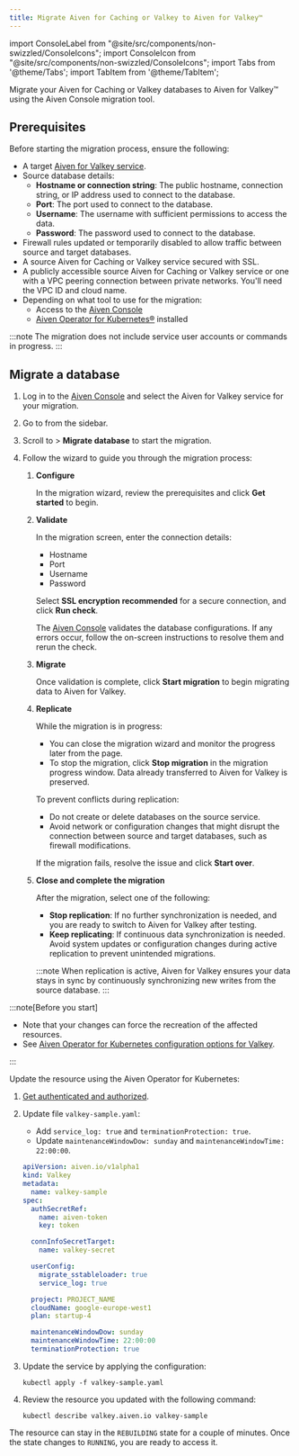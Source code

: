 ```yaml
---
title: Migrate Aiven for Caching or Valkey to Aiven for Valkey™
---
```

import ConsoleLabel from "@site/src/components/non-swizzled/ConsoleIcons";
import ConsoleIcon from "@site/src/components/non-swizzled/ConsoleIcons";
import Tabs from '@theme/Tabs';
import TabItem from '@theme/TabItem';

Migrate your Aiven for Caching or Valkey databases to Aiven for Valkey™ using the Aiven Console migration tool.

## Prerequisites

Before starting the migration process, ensure the following:

- A target [Aiven for Valkey service](/docs/products/valkey/get-started).
- Source database details:
  - **Hostname or connection string**: The public hostname, connection string, or
    IP address used to connect to the database.
  - **Port**: The port used to connect to the database.
  - **Username**: The username with sufficient permissions to access the data.
  - **Password**: The password used to connect to the database.
- Firewall rules updated or temporarily disabled to allow traffic between source and
  target databases.
- A source Aiven for Caching or Valkey service secured with SSL.
- A publicly accessible source Aiven for Caching or Valkey service or one with a VPC peering
  connection between private networks. You'll need the VPC ID and cloud name.
- Depending on what tool to use for the migration:
  - Access to the [Aiven Console](https://console.aiven.io/)
  - [Aiven Operator for Kubernetes®](https://aiven.github.io/aiven-operator/installation/prerequisites.html)
    installed

:::note
The migration does not include service user accounts or commands in progress.
:::

## Migrate a database

<Tabs groupId="group1">
<TabItem value="gui" label="Aiven Console" default>

1. Log in to the [Aiven Console](https://console.aiven.io/) and select the
   Aiven for Valkey service for your migration.
1. Go to <ConsoleLabel name="service settings"/> from the sidebar.
1. Scroll to <ConsoleLabel name="actions"/> > **Migrate database** to start the
   migration.
1. Follow the wizard to guide you through the migration process:

   1. **Configure**

      In the migration wizard, review the prerequisites and click **Get started** to begin.

   1. **Validate**

      In the migration screen, enter the connection details:

      - Hostname
      - Port
      - Username
      - Password

      Select **SSL encryption recommended** for a secure connection, and click **Run check**.

      The [Aiven Console](https://console.aiven.io/) validates the database configurations. If
      any errors occur, follow the on-screen instructions to resolve them and rerun the check.

   1. **Migrate**

      Once validation is complete, click **Start migration** to begin migrating data to
      Aiven for Valkey.

   1. **Replicate**

      While the migration is in progress:

      - You can close the migration wizard and monitor the progress later from the
        <ConsoleIcon name="overview"/> page.
      - To stop the migration, click **Stop migration** in the migration progress window.
        Data already transferred to Aiven for Valkey is preserved.

      To prevent conflicts during replication:

      - Do not create or delete databases on the source service.
      - Avoid network or configuration changes that might disrupt the connection between source
        and target databases, such as firewall modifications.

      If the migration fails, resolve the issue and click **Start over**.

   1. **Close and complete the migration**

      After the migration, select one of the following:

      - **Stop replication**: If no further synchronization is needed, and you are ready
        to switch to Aiven for Valkey after testing.
      - **Keep replicating**: If continuous data synchronization is needed. Avoid system
        updates or configuration changes during active replication to  prevent unintended
        migrations.

      :::note
      When replication is active, Aiven for Valkey ensures your data stays in sync by
      continuously synchronizing new writes from the source database.
      :::

</TabItem>
<TabItem value="k8" label="Aiven Operator for Kubernetes®">

:::note[Before you start]

- Note that your changes can force the recreation of the affected resources.
- See
[Aiven Operator for Kubernetes configuration options for Valkey](https://aiven.github.io/aiven-operator/api-reference/valkey.html).

:::

Update the resource using the Aiven Operator for Kubernetes:

1. [Get authenticated and authorized](https://aiven.github.io/aiven-operator/authentication.html).
1. Update file `valkey-sample.yaml`:

   - Add `service_log: true` and `terminationProtection: true`.
   - Update `maintenanceWindowDow: sunday` and `maintenanceWindowTime: 22:00:00`.

   ```yaml
   apiVersion: aiven.io/v1alpha1
   kind: Valkey
   metadata:
     name: valkey-sample
   spec:
     authSecretRef:
       name: aiven-token
       key: token

     connInfoSecretTarget:
       name: valkey-secret

     userConfig:
       migrate_sstableloader: true
       service_log: true

     project: PROJECT_NAME
     cloudName: google-europe-west1
     plan: startup-4

     maintenanceWindowDow: sunday
     maintenanceWindowTime: 22:00:00
     terminationProtection: true
   ```

1. Update the service by applying the configuration:

   ```shell
   kubectl apply -f valkey-sample.yaml
   ```

1. Review the resource you updated with the following command:

   ```shell
   kubectl describe valkey.aiven.io valkey-sample
   ```

The resource can stay in the `REBUILDING` state for a couple of minutes. Once the state
changes to `RUNNING`, you are ready to access it.

</TabItem>
</Tabs>
